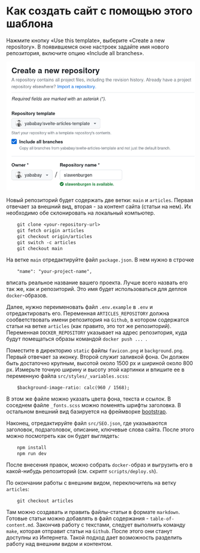 # Как создать сайт с помощью этого шаблона

Нажмите кнопку «Use this template», выберите «Create a new repository».
В появившемся окне настроек задайте имя нового репозитория, включите опцию
«Include all branches».

![клонировать все ветви](/template-01.png)

Новый репозиторий будет содержать две ветки: `main` и `articles`.
Первая отвечает за внешний вид, вторая - за контент сайта (статьи на нем).
Их необходимо обе склонировать на локальный компьютер.

```
    git clone <your-repository-url>
    git fetch origin articles
    git checkout origin/articles
    git switch -c articles
    git checkout main
```

На ветке `main` отредактируйте файл `package.json`. В нем нужно
в строчке 

```    
	"name": "your-project-name",
```

вписать реальное название вашего проекта. Лучше всего назвать его так же, как и 
репозиторий. Это имя будет использоваться для деплоя `docker`-образов.

Далее, нужно переименовать файл `.env.example` в `.env` и отредактировать его.
Переменная `ARTICLES_REPOSITORY` должна сообветствовать имени репозитория на `Github`,
в котором содержатся статьи на ветке `articles` (как правито, это тот же репозиторий).
Переменная `DOCKER_REPOSITORY` указывает на адрес репозитория, куда будут помещаться 
образы командой `docker push ... `.

Поместите в директорию `static` файлы `favicon.png` и `background.png`. Первый отвечает
за иконку. Второй служит заливкой фона. Он должен быть достаточно крупным,
высотой около 1500 px и шириной около 800 px. Измерьте точную ширину и высоту этой картинки и
впишите ее в переменную файла `src/styles/_variables.scss`:

```
    $background-image-ratio: calc(960 / 1568);
```

В этом же файле можно указать цвета фона, текста и ссылок. В соседнем файле `_fonts.scss`
можно поменять шрифты заголовка. В остальном внешний вид базируется на фреймворке
[bootstrap](https://getbootstrap.com/).

Наконец, отредактируйте файл `src/SEO.json`, где указываются заголовок, подзаголовок,
описание, ключевые слова сайта. После этого можно посмотреть как он будет выглядеть:

```
    npm install
    npm run dev
```

После внесения правок, можно собрать `docker-`образ и выгрузить его в какой-нибудь
репозиторий (см. скрипт `scripts/deploy.sh`).

По окончании работы с внешним видом, переключитель на ветку `articles`:

```
    git checkout articles
```

Там можно создавать и править файлы-статьи в формате `markdown`. Готовые статьи можно
добавлять в файл содержания - `table-of-content.md`. Закончив работу с текстами,
следует выполнить команду `make`, которая отправит статьи на `Github`. После этого
они станут доступны из Интернета. Такой подход дает возможность 
разделить работу над внешним видом и контентом.

